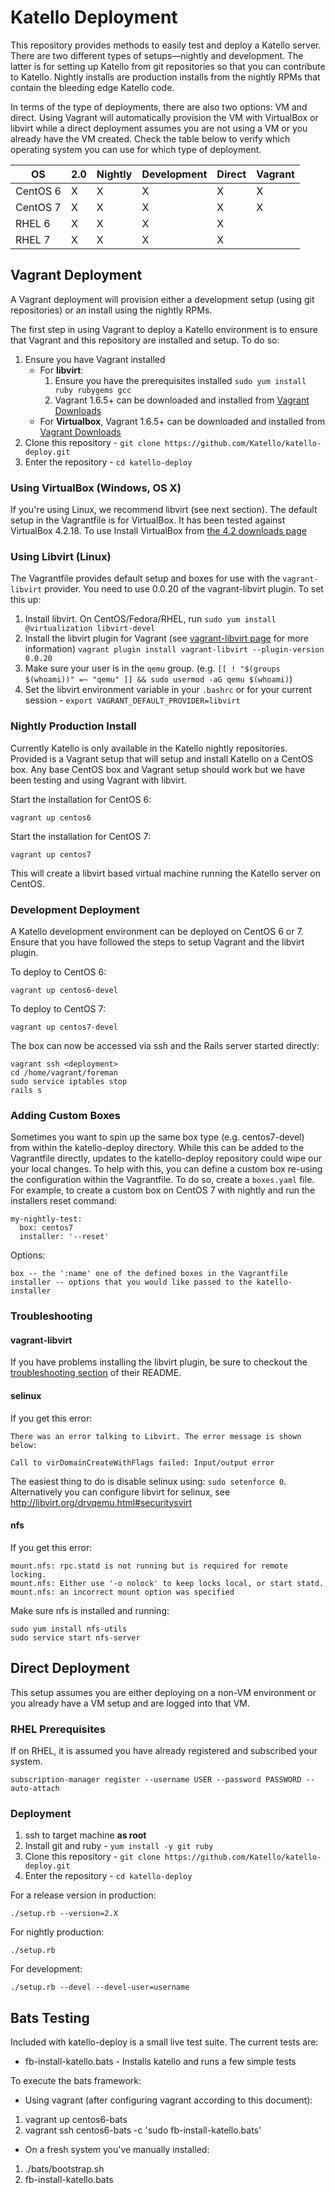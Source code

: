 # Katello Deployment

This repository provides methods to easily test and deploy a Katello server.  There are two
different types of setups&mdash;nightly and development. The latter is for setting up Katello from
git repositories so that you can contribute to Katello. Nightly installs are production installs
from the nightly RPMs that contain the bleeding edge Katello code.

In terms of the type of deployments, there are also two options: VM and direct. Using Vagrant will
automatically provision the VM with VirtualBox or libvirt while a direct deployment assumes you are
not using a VM or you already have the VM created. Check the table below to verify which operating
system you can use for which type of deployment.

| OS        | 2.0 |Nightly | Development | Direct | Vagrant |
|-----------|:----|:-------|:------------|:-------|:--------|
| CentOS 6  | X   | X      | X           | X      | X       |
| CentOS 7  | X   | X      | X           | X      | X       |
| RHEL 6    | X   | X      | X           | X      |         |
| RHEL 7    | X   | X      | X           | X      |         |


## Vagrant Deployment

A Vagrant deployment will provision either a development setup (using git repositories) or an
install using the nightly RPMs.

The first step in using Vagrant to deploy a Katello environment is to ensure that Vagrant and this repository are installed and setup. To do so:

1. Ensure you have Vagrant installed
   * For **libvirt**:
     1. Ensure you have the prerequisites installed `sudo yum install ruby rubygems gcc`
     2. Vagrant 1.6.5+ can be downloaded and installed from [Vagrant Downloads](http://www.vagrantup.com/downloads.html)
   * For **Virtualbox**, Vagrant 1.6.5+ can be downloaded and installed from [Vagrant Downloads](http://www.vagrantup.com/downloads.html)
1. Clone this repository - `git clone https://github.com/Katello/katello-deploy.git`
1. Enter the repository - `cd katello-deploy`

### Using VirtualBox (Windows, OS X)

If you're using Linux, we recommend libvirt (see next section). The default setup in the Vagrantfile is for VirtualBox.
It has been tested against VirtualBox 4.2.18.  To use Install VirtualBox from [the 4.2 downloads
page](https://www.virtualbox.org/wiki/Download_Old_Builds_4_2)

### Using Libvirt (Linux)

The Vagrantfile provides default setup and boxes for use with the `vagrant-libvirt` provider. You need to use 0.0.20 of the vagrant-libvirt plugin. To set this up:

1. Install libvirt. On CentOS/Fedora/RHEL, run `sudo yum install @virtualization libvirt-devel`
1. Install the libvirt plugin for Vagrant (see [vagrant-libvirt page](https://github.com/pradels/vagrant-libvirt#installation) for more information) `vagrant plugin install vagrant-libvirt --plugin-version 0.0.20`
1. Make sure your user is in the `qemu` group. (e.g. `[[ ! "$(groups $(whoami))" =~ "qemu" ]] && sudo usermod -aG qemu $(whoami)`)
1. Set the libvirt environment variable in your `.bashrc` or for your current session - `export VAGRANT_DEFAULT_PROVIDER=libvirt`

### Nightly Production Install

Currently Katello is only available in the Katello nightly repositories. Provided
is a Vagrant setup that will setup and install Katello on a CentOS box. Any base CentOS box and Vagrant
setup should work but we have been testing and using Vagrant with libvirt.

Start the installation for CentOS 6:

    vagrant up centos6

Start the installation for CentOS 7:

    vagrant up centos7

This will create a libvirt based virtual machine running the Katello server on CentOS.

### Development Deployment

A Katello development environment can be deployed on CentOS 6 or 7. Ensure that you have followed the steps to setup Vagrant and the libvirt plugin.

To deploy to CentOS 6:

    vagrant up centos6-devel

To deploy to CentOS 7:

    vagrant up centos7-devel

The box can now be accessed via ssh and the Rails server started directly:

    vagrant ssh <deployment>
    cd /home/vagrant/foreman
    sudo service iptables stop
    rails s

### Adding Custom Boxes

Sometimes you want to spin up the same box type (e.g. centos7-devel) from within the katello-deploy directory. While this can be added to the Vagrantfile directly, updates to the katello-deploy repository could wipe our your local changes. To help with this, you can define a custom box re-using the configuration within the Vagrantfile. To do so, create a `boxes.yaml` file. For example, to create a custom box on CentOS 7 with nightly and run the installers reset command:

```
my-nightly-test:
  box: centos7
  installer: '--reset'
```

Options:

```
box -- the ':name' one of the defined boxes in the Vagrantfile
installer -- options that you would like passed to the katello-installer
```

### Troubleshooting

#### vagrant-libvirt

If you have problems installing the libvirt plugin, be sure to checkout the [troubleshooting section](https://github.com/pradels/vagrant-libvirt#possible-problems-with-plugin-installation-on-linux) of their README.

#### selinux

If you get this error:

```
There was an error talking to Libvirt. The error message is shown
below:

Call to virDomainCreateWithFlags failed: Input/output error
```

The easiest thing to do is disable selinux using: `sudo setenforce 0`.  Alternatively you can configure libvirt for selinux, see http://libvirt.org/drvqemu.html#securitysvirt

#### nfs

If you get this error:

```
mount.nfs: rpc.statd is not running but is required for remote locking.
mount.nfs: Either use '-o nolock' to keep locks local, or start statd.
mount.nfs: an incorrect mount option was specified
```

Make sure nfs is installed and running:

```
sudo yum install nfs-utils
sudo service start nfs-server
```


## Direct Deployment

This setup assumes you are either deploying on a non-VM environment or you
already have a VM setup and are logged into that VM.

### RHEL Prerequisites

If on RHEL, it is assumed you have already registered and subscribed your system.

```
subscription-manager register --username USER --password PASSWORD --auto-attach
```

### Deployment

1. ssh to target machine **as root**
2. Install git and ruby - `yum install -y git ruby`
3. Clone this repository - `git clone https://github.com/Katello/katello-deploy.git`
4. Enter the repository - `cd katello-deploy`

For a release version in production:

    ./setup.rb --version=2.X

For nightly production:

    ./setup.rb

For development:

    ./setup.rb --devel --devel-user=username

## Bats Testing

Included with katello-deploy is a small live test suite.  The current tests are:

  * fb-install-katello.bats - Installs katello and runs a few simple tests

To execute the bats framework:

 * Using vagrant (after configuring vagrant according to this document):
  1.  vagrant up centos6-bats
  2.  vagrant ssh centos6-bats -c 'sudo fb-install-katello.bats'

 * On a fresh system you've manually installed:
  1.  ./bats/bootstrap.sh
  2.  fb-install-katello.bats

